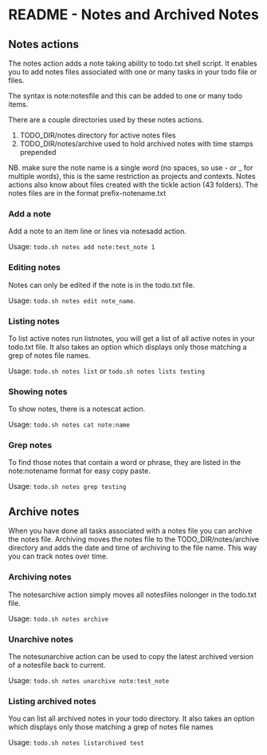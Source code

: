 # README - Notes and Archived Notes

## Notes actions

The notes action adds a note taking ability to todo.txt shell script. It enables you to add notes files associated with one or many tasks in your todo file or files.

The syntax is note:notesfile and this can be added to one or many todo items.

There are a couple directories used by these notes actions.

1. TODO_DIR/notes directory for active notes files
2. TODO_DIR/notes/archive used to hold archived notes with time stamps prepended

NB. make sure the note name is a single word (no spaces, so use - or _ for multiple words), this is the same restriction as projects and contexts. Notes actions also know about files created with the tickle action (43 folders). The notes files are in the format prefix-notename.txt

### Add a note

Add a note to an item line or lines via notesadd action.

Usage: ```todo.sh notes add note:test_note 1```

### Editing notes

Notes can only be edited if the note is in the todo.txt file.

Usage: ```todo.sh notes edit note_name```.

### Listing notes

To list active notes run listnotes, you will get a list of all active notes in your todo.txt file. It also takes an option which displays only those matching a grep of notes file names.

Usage: ```todo.sh notes list``` or ```todo.sh notes lists testing```

### Showing notes

To show notes, there is a notescat action.

Usage: ```todo.sh notes cat note:name```

### Grep notes

To find those notes that contain a word or phrase, they are listed in the note:notename format for easy copy paste.

Usage: ```todo.sh notes grep testing```

## Archive notes

When you have done all tasks associated with a notes file you can archive the notes file. Archiving moves the notes file to the TODO_DIR/notes/archive directory and adds the date and time of archiving to the file name. This way you can track notes over time.

### Archiving notes

The notesarchive action simply moves all notesfiles nolonger in the todo.txt file.

Usage: ```todo.sh notes archive```

### Unarchive notes

The notesunarchive action can be used to copy the latest archived version of a notesfile back to current.

Usage: ```todo.sh notes unarchive note:test_note```

### Listing archived notes

You can list all archived notes in your todo directory. It also takes an option which displays only those matching a grep of notes file names

Usage: ```todo.sh notes listarchived test```
